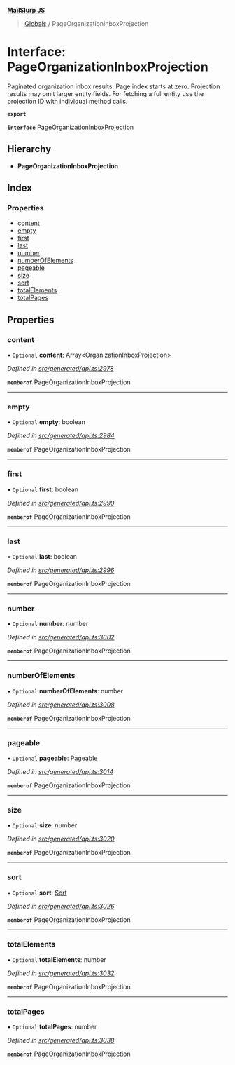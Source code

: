 **[MailSlurp JS](../README.md)**

> [Globals](../README.md) / PageOrganizationInboxProjection

# Interface: PageOrganizationInboxProjection

Paginated organization inbox results. Page index starts at zero. Projection results may omit larger entity fields. For fetching a full entity use the projection ID with individual method calls.

**`export`** 

**`interface`** PageOrganizationInboxProjection

## Hierarchy

* **PageOrganizationInboxProjection**

## Index

### Properties

* [content](pageorganizationinboxprojection.md#content)
* [empty](pageorganizationinboxprojection.md#empty)
* [first](pageorganizationinboxprojection.md#first)
* [last](pageorganizationinboxprojection.md#last)
* [number](pageorganizationinboxprojection.md#number)
* [numberOfElements](pageorganizationinboxprojection.md#numberofelements)
* [pageable](pageorganizationinboxprojection.md#pageable)
* [size](pageorganizationinboxprojection.md#size)
* [sort](pageorganizationinboxprojection.md#sort)
* [totalElements](pageorganizationinboxprojection.md#totalelements)
* [totalPages](pageorganizationinboxprojection.md#totalpages)

## Properties

### content

• `Optional` **content**: Array\<[OrganizationInboxProjection](organizationinboxprojection.md)>

*Defined in [src/generated/api.ts:2978](https://github.com/mailslurp/mailslurp-client/blob/fb74c9f/src/generated/api.ts#L2978)*

**`memberof`** PageOrganizationInboxProjection

___

### empty

• `Optional` **empty**: boolean

*Defined in [src/generated/api.ts:2984](https://github.com/mailslurp/mailslurp-client/blob/fb74c9f/src/generated/api.ts#L2984)*

**`memberof`** PageOrganizationInboxProjection

___

### first

• `Optional` **first**: boolean

*Defined in [src/generated/api.ts:2990](https://github.com/mailslurp/mailslurp-client/blob/fb74c9f/src/generated/api.ts#L2990)*

**`memberof`** PageOrganizationInboxProjection

___

### last

• `Optional` **last**: boolean

*Defined in [src/generated/api.ts:2996](https://github.com/mailslurp/mailslurp-client/blob/fb74c9f/src/generated/api.ts#L2996)*

**`memberof`** PageOrganizationInboxProjection

___

### number

• `Optional` **number**: number

*Defined in [src/generated/api.ts:3002](https://github.com/mailslurp/mailslurp-client/blob/fb74c9f/src/generated/api.ts#L3002)*

**`memberof`** PageOrganizationInboxProjection

___

### numberOfElements

• `Optional` **numberOfElements**: number

*Defined in [src/generated/api.ts:3008](https://github.com/mailslurp/mailslurp-client/blob/fb74c9f/src/generated/api.ts#L3008)*

**`memberof`** PageOrganizationInboxProjection

___

### pageable

• `Optional` **pageable**: [Pageable](pageable.md)

*Defined in [src/generated/api.ts:3014](https://github.com/mailslurp/mailslurp-client/blob/fb74c9f/src/generated/api.ts#L3014)*

**`memberof`** PageOrganizationInboxProjection

___

### size

• `Optional` **size**: number

*Defined in [src/generated/api.ts:3020](https://github.com/mailslurp/mailslurp-client/blob/fb74c9f/src/generated/api.ts#L3020)*

**`memberof`** PageOrganizationInboxProjection

___

### sort

• `Optional` **sort**: [Sort](sort.md)

*Defined in [src/generated/api.ts:3026](https://github.com/mailslurp/mailslurp-client/blob/fb74c9f/src/generated/api.ts#L3026)*

**`memberof`** PageOrganizationInboxProjection

___

### totalElements

• `Optional` **totalElements**: number

*Defined in [src/generated/api.ts:3032](https://github.com/mailslurp/mailslurp-client/blob/fb74c9f/src/generated/api.ts#L3032)*

**`memberof`** PageOrganizationInboxProjection

___

### totalPages

• `Optional` **totalPages**: number

*Defined in [src/generated/api.ts:3038](https://github.com/mailslurp/mailslurp-client/blob/fb74c9f/src/generated/api.ts#L3038)*

**`memberof`** PageOrganizationInboxProjection
